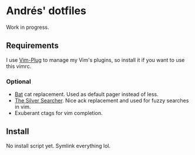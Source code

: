# Andrés' dotfiles

Work in progress.

## Requirements

I use [Vim-Plug](https://github.com/junegunn/vim-plug) to manage my Vim's plugins, so install it if you want to use this vimrc.

### Optional

- [Bat](https://github.com/sharkdp/bat) cat replacement. Used as default pager instead of less.
- [The Silver Searcher](https://github.com/ggreer/the_silver_searcher). Nice ack replacement and used for fuzzy searches in vim.
- Exuberant ctags for vim completion.

## Install

No install script yet. Symlink everything lol.